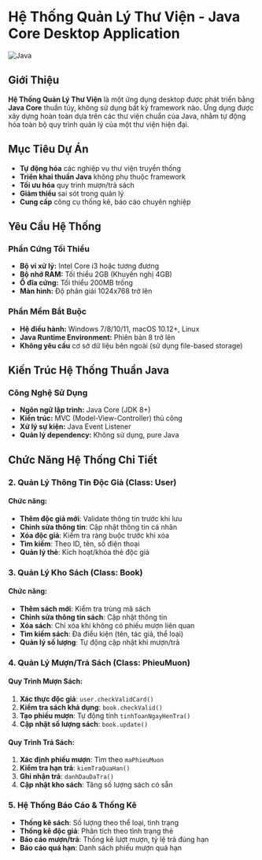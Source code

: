 #  Hệ Thống Quản Lý Thư Viện - Java Core Desktop Application

![Java](https://img.shields.io/badge/Java-ED8B00?style=for-the-badge&logo=java&logoColor=white)

##  Giới Thiệu

**Hệ Thống Quản Lý Thư Viện** là một ứng dụng desktop được phát triển bằng **Java Core** thuần túy, không sử dụng bất kỳ framework nào. Ứng dụng được xây dựng hoàn toàn dựa trên các thư viện chuẩn của Java, nhằm tự động hóa toàn bộ quy trình quản lý của một thư viện hiện đại.

## Mục Tiêu Dự Án

- **Tự động hóa** các nghiệp vụ thư viện truyền thống
- **Triển khai thuần Java** không phụ thuộc framework
- **Tối ưu hóa** quy trình mượn/trả sách
- **Giảm thiểu** sai sót trong quản lý
- **Cung cấp** công cụ thống kê, báo cáo chuyên nghiệp

##  Yêu Cầu Hệ Thống

### Phần Cứng Tối Thiểu
- **Bộ vi xử lý:** Intel Core i3 hoặc tương đương
- **Bộ nhớ RAM:** Tối thiểu 2GB (Khuyến nghị 4GB)
- **Ổ đĩa cứng:** Tối thiểu 200MB trống
- **Màn hình:** Độ phân giải 1024x768 trở lên

### Phần Mềm Bắt Buộc
- **Hệ điều hành:** Windows 7/8/10/11, macOS 10.12+, Linux
- **Java Runtime Environment:** Phiên bản 8 trở lên
- **Không yêu cầu** cơ sở dữ liệu bên ngoài (sử dụng file-based storage)

## Kiến Trúc Hệ Thống Thuần Java

### Công Nghệ Sử Dụng
- **Ngôn ngữ lập trình:** Java Core (JDK 8+)
- **Kiến trúc:** MVC (Model-View-Controller) thủ công
- **Xử lý sự kiện:** Java Event Listener
- **Quản lý dependency:** Không sử dụng, pure Java


## Chức Năng Hệ Thống Chi Tiết

###  2. Quản Lý Thông Tin Độc Giả (Class: User)



#### Chức năng:
- **Thêm độc giả mới**: Validate thông tin trước khi lưu
- **Chỉnh sửa thông tin**: Cập nhật thông tin cá nhân
- **Xóa độc giả**: Kiểm tra ràng buộc trước khi xóa
- **Tìm kiếm**: Theo ID, tên, số điện thoại
- **Quản lý thẻ**: Kích hoạt/khóa thẻ độc giả

### 3. Quản Lý Kho Sách (Class: Book)


#### Chức năng:
- **Thêm sách mới**: Kiểm tra trùng mã sách
- **Chỉnh sửa thông tin sách**: Cập nhật thông tin
- **Xóa sách**: Chỉ xóa khi không có phiếu mượn liên quan
- **Tìm kiếm sách**: Đa điều kiện (tên, tác giả, thể loại)
- **Quản lý số lượng**: Tự động cập nhật khi mượn/trả

### 4. Quản Lý Mượn/Trả Sách (Class: PhieuMuon)



#### Quy Trình Mượn Sách:
1. **Xác thực độc giả**: `user.checkValidCard()`
2. **Kiểm tra sách khả dụng**: `book.checkValid()`
3. **Tạo phiếu mượn**: Tự động tính `tinhToanNgayHenTra()`
4. **Cập nhật số lượng sách**: `book.update()`

#### Quy Trình Trả Sách:
1. **Xác định phiếu mượn**: Tìm theo `maPhieuMuon`
2. **Kiểm tra hạn trả**: `kiemTraQuaHan()`
3. **Ghi nhận trả**: `danhDauDaTra()`
4. **Cập nhật kho sách**: Tăng số lượng sách có sẵn

### 5. Hệ Thống Báo Cáo & Thống Kê
- **Thống kê sách**: Số lượng theo thể loại, tình trạng
- **Thống kê độc giả**: Phân tích theo tình trạng thẻ
- **Báo cáo mượn/trả**: Thống kê lượt mượn, tỷ lệ trả đúng hạn
- **Báo cáo quá hạn**: Danh sách phiếu mượn quá hạn

